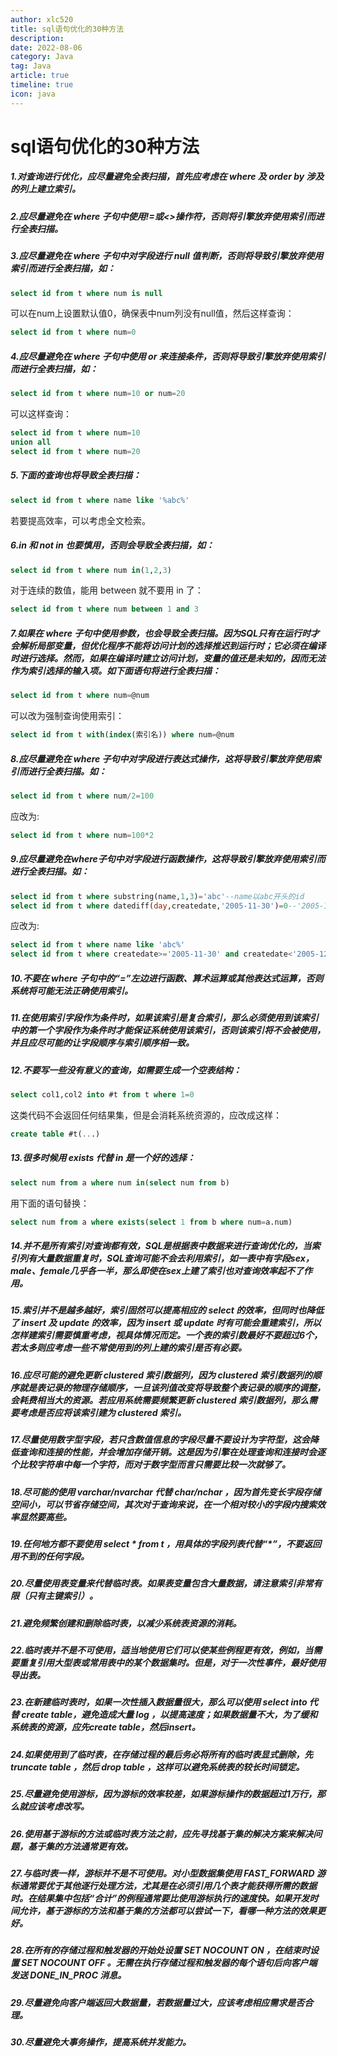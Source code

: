 ```yaml
---
author: xlc520
title: sql语句优化的30种方法
description: 
date: 2022-08-06
category: Java
tag: Java
article: true
timeline: true
icon: java
---
```




# sql语句优化的30种方法

##### 1.对查询进行优化，应尽量避免全表扫描，首先应考虑在 where 及 order by 涉及的列上建立索引。

##### 2.应尽量避免在 where 子句中使用!=或<>操作符，否则将引擎放弃使用索引而进行全表扫描。

##### 3.应尽量避免在 where 子句中对字段进行 null 值判断，否则将导致引擎放弃使用索引而进行全表扫描，如：



```sql
select id from t where num is null 
```

可以在num上设置默认值0，确保表中num列没有null值，然后这样查询：



```sql
select id from t where num=0 
```

##### 4.应尽量避免在 where 子句中使用 or 来连接条件，否则将导致引擎放弃使用索引而进行全表扫描，如：



```sql
select id from t where num=10 or num=20 
```

可以这样查询：



```sql
select id from t where num=10 
union all 
select id from t where num=20 
```

##### 5.下面的查询也将导致全表扫描：



```sql
select id from t where name like '%abc%' 
```

若要提高效率，可以考虑全文检索。

##### 6.in 和 not in 也要慎用，否则会导致全表扫描，如：



```sql
select id from t where num in(1,2,3) 
```

对于连续的数值，能用 between 就不要用 in 了：



```sql
select id from t where num between 1 and 3 
```

##### 7.如果在 where 子句中使用参数，也会导致全表扫描。因为SQL只有在运行时才会解析局部变量，但优化程序不能将访问计划的选择推迟到运行时；它必须在编译时进行选择。然而，如果在编译时建立访问计划，变量的值还是未知的，因而无法作为索引选择的输入项。如下面语句将进行全表扫描：



```sql
select id from t where num=@num 
```

可以改为强制查询使用索引：



```sql
select id from t with(index(索引名)) where num=@num 
```

##### 8.应尽量避免在 where 子句中对字段进行表达式操作，这将导致引擎放弃使用索引而进行全表扫描。如：



```sql
select id from t where num/2=100 
```

应改为:



```sql
select id from t where num=100*2 
```

##### 9.应尽量避免在where子句中对字段进行函数操作，这将导致引擎放弃使用索引而进行全表扫描。如：



```sql
select id from t where substring(name,1,3)='abc'--name以abc开头的id 
select id from t where datediff(day,createdate,'2005-11-30')=0--'2005-11-30'生成的id 
```

应改为:



```sql
select id from t where name like 'abc%' 
select id from t where createdate>='2005-11-30' and createdate<'2005-12-1' 
```

##### 10.不要在 where 子句中的“=”左边进行函数、算术运算或其他表达式运算，否则系统将可能无法正确使用索引。

##### 11.在使用索引字段作为条件时，如果该索引是复合索引，那么必须使用到该索引中的第一个字段作为条件时才能保证系统使用该索引，否则该索引将不会被使用，并且应尽可能的让字段顺序与索引顺序相一致。

##### 12.不要写一些没有意义的查询，如需要生成一个空表结构：



```sql
select col1,col2 into #t from t where 1=0 
```

这类代码不会返回任何结果集，但是会消耗系统资源的，应改成这样：



```sql
create table #t(...) 
```

##### 13.很多时候用 exists 代替 in 是一个好的选择：



```sql
select num from a where num in(select num from b) 
```

用下面的语句替换：



```sql
select num from a where exists(select 1 from b where num=a.num) 
```

##### 14.并不是所有索引对查询都有效，SQL是根据表中数据来进行查询优化的，当索引列有大量数据重复时，SQL查询可能不会去利用索引，如一表中有字段sex，male、female几乎各一半，那么即使在sex上建了索引也对查询效率起不了作用。

##### 15.索引并不是越多越好，索引固然可以提高相应的 select 的效率，但同时也降低了 insert 及 update 的效率，因为 insert 或 update 时有可能会重建索引，所以怎样建索引需要慎重考虑，视具体情况而定。一个表的索引数最好不要超过6个，若太多则应考虑一些不常使用到的列上建的索引是否有必要。

##### 16.应尽可能的避免更新 clustered 索引数据列，因为 clustered 索引数据列的顺序就是表记录的物理存储顺序，一旦该列值改变将导致整个表记录的顺序的调整，会耗费相当大的资源。若应用系统需要频繁更新 clustered 索引数据列，那么需要考虑是否应将该索引建为 clustered 索引。

##### 17.尽量使用数字型字段，若只含数值信息的字段尽量不要设计为字符型，这会降低查询和连接的性能，并会增加存储开销。这是因为引擎在处理查询和连接时会逐个比较字符串中每一个字符，而对于数字型而言只需要比较一次就够了。

##### 18.尽可能的使用 varchar/nvarchar 代替 char/nchar ，因为首先变长字段存储空间小，可以节省存储空间，其次对于查询来说，在一个相对较小的字段内搜索效率显然要高些。

##### 19.任何地方都不要使用 select * from t ，用具体的字段列表代替“*”，不要返回用不到的任何字段。

##### 20.尽量使用表变量来代替临时表。如果表变量包含大量数据，请注意索引非常有限（只有主键索引）。

##### 21.避免频繁创建和删除临时表，以减少系统表资源的消耗。

##### 22.临时表并不是不可使用，适当地使用它们可以使某些例程更有效，例如，当需要重复引用大型表或常用表中的某个数据集时。但是，对于一次性事件，最好使用导出表。

##### 23.在新建临时表时，如果一次性插入数据量很大，那么可以使用 select into 代替 create table，避免造成大量 log ，以提高速度；如果数据量不大，为了缓和系统表的资源，应先create table，然后insert。

##### 24.如果使用到了临时表，在存储过程的最后务必将所有的临时表显式删除，先 truncate table ，然后 drop table ，这样可以避免系统表的较长时间锁定。

##### 25.尽量避免使用游标，因为游标的效率较差，如果游标操作的数据超过1万行，那么就应该考虑改写。

##### 26.使用基于游标的方法或临时表方法之前，应先寻找基于集的解决方案来解决问题，基于集的方法通常更有效。

##### 27.与临时表一样，游标并不是不可使用。对小型数据集使用 FAST_FORWARD 游标通常要优于其他逐行处理方法，尤其是在必须引用几个表才能获得所需的数据时。在结果集中包括“合计”的例程通常要比使用游标执行的速度快。如果开发时间允许，基于游标的方法和基于集的方法都可以尝试一下，看哪一种方法的效果更好。

##### 28.在所有的存储过程和触发器的开始处设置 SET NOCOUNT ON ，在结束时设置 SET NOCOUNT OFF 。无需在执行存储过程和触发器的每个语句后向客户端发送 DONE_IN_PROC 消息。

##### 29.尽量避免向客户端返回大数据量，若数据量过大，应该考虑相应需求是否合理。

##### 30.尽量避免大事务操作，提高系统并发能力。